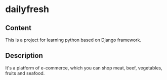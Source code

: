 # dailyfresh

## Content

This is a project for learning python based on Django framework.

## Description

It's a platform of e-commerce, which you can shop meat, beef, vegetables, fruits and seafood. 

